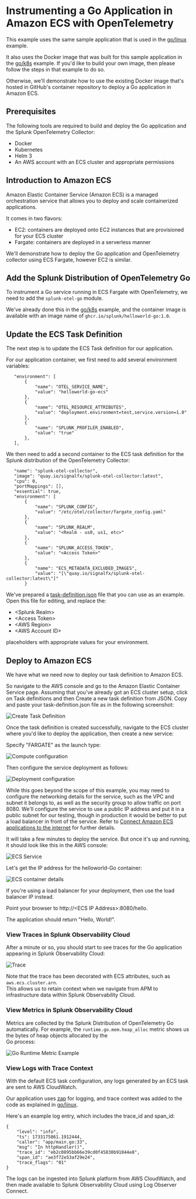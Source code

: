 # Instrumenting a Go Application in Amazon ECS with OpenTelemetry

This example uses the same sample application that is used in the
[go/linux](../linux) example.

It also uses the Docker image that was built for this sample application
in the [go/k8s](../k8s) example.  If you'd like to build your own image,
then please follow the steps in that example to do so.

Otherwise, we'll demonstrate how to use the existing Docker image that's
hosted in GitHub's container repository to deploy a Go application in
Amazon ECS.

## Prerequisites

The following tools are required to build and deploy the Go application and the
Splunk OpenTelemetry Collector:

* Docker
* Kubernetes
* Helm 3
* An AWS account with an ECS cluster and appropriate permissions

## Introduction to Amazon ECS

Amazon Elastic Container Service (Amazon ECS) is a managed orchestration service
that allows you to deploy and scale containerized applications.

It comes in two flavors:

* EC2: containers are deployed onto EC2 instances that are provisioned for your ECS cluster
* Fargate: containers are deployed in a serverless manner

We'll demonstrate how to deploy the Go application and OpenTelemetry collector
using ECS Fargate, however EC2 is similar.

## Add the Splunk Distribution of OpenTelemetry Go

To instrument a Go service running in ECS Fargate with OpenTelemetry, we need to add the 
`splunk-otel-go` module.  

We've already done this in the [go/k8s](../k8s) example, and the container image
is available with an image name of `ghcr.io/splunk/helloworld-go:1.0`.

## Update the ECS Task Definition

The next step is to update the ECS Task definition for our application.

For our application container, we first need to add several environment variables:

````
   "environment": [
       {
           "name": "OTEL_SERVICE_NAME",
           "value": "helloworld-go-ecs"
       },
       {
           "name": "OTEL_RESOURCE_ATTRIBUTES",
           "value": "deployment.environment=test,service.version=1.0"
       },
       {
           "name": "SPLUNK_PROFILER_ENABLED",
           "value": "true"
       },
   ],
````

We then need to add a second container to the ECS task definition for the
Splunk distribution of the OpenTelemetry Collector:

````
   "name": "splunk-otel-collector",
   "image": "quay.io/signalfx/splunk-otel-collector:latest",
   "cpu": 0,
   "portMappings": [],
   "essential": true,
   "environment": [
       {
           "name": "SPLUNK_CONFIG",
           "value": "/etc/otel/collector/fargate_config.yaml"
       },
       {
           "name": "SPLUNK_REALM",
           "value": "<Realm - us0, us1, etc>"
       },
       {
           "name": "SPLUNK_ACCESS_TOKEN",
           "value": "<Access Token>"
       },
       {
           "name": "ECS_METADATA_EXCLUDED_IMAGES",
           "value": "[\"quay.io/signalfx/splunk-otel-collector:latest\"]"
       }
````

We've prepared a [task-definition.json](./task-definition.json) file that you can
use as an example.  Open this file for editing, and replace the:

* \<Splunk Realm\>
* \<Access Token\>
* \<AWS Region\>
* \<AWS Account ID\>

placeholders with appropriate values for your environment.

## Deploy to Amazon ECS

We have what we need now to deploy our task definition to Amazon ECS.

So navigate to the AWS console and go to the Amazon Elastic Container Service page.  Assuming
that you've already got an ECS cluster setup, click on Task definitions and then
Create a new task definition from JSON.  Copy and paste your task-definition.json file as
in the following screenshot:

![Create Task Definition](./images/create-ecs-task-definition.png)

Once the task definition is created successfully, navigate to the ECS cluster
where you'd like to deploy the application, then create a new service:

Specify "FARGATE" as the launch type:

![Compute configuration](./images/compute-configuration.png)

Then configure the service deployment as follows:

![Deployment configuration](./images/deployment-configuration.png)

While this goes beyond the scope of this example, you may need to configure
the networking details for the service, such as the VPC and subnet it belongs to,
as well as the security group to allow traffic on port 8080.  We'll configure
the service to use a public IP address and put it in a public subnet for our testing,
though in production it would be better to put a load balancer in front of the service. Refer to
[Connect Amazon ECS applications to the internet](https://docs.aws.amazon.com/AmazonECS/latest/developerguide/networking-outbound.html) for
further details.

It will take a few minutes to deploy the service.  But once it's up and running,
it should look like this in the AWS console:

![ECS Service](./images/ecs-service.png)

Let's get the IP address for the helloworld-Go container:

![ECS container details](./images/ecs-container-details.png)

If you're using a load balancer for your deployment, then use the load balancer IP instead.

Point your browser to http://\<ECS IP Address\>:8080/hello.

The application should return "Hello, World!".

### View Traces in Splunk Observability Cloud

After a minute or so, you should start to see traces for the Go application
appearing in Splunk Observability Cloud:

![Trace](./images/ecs-trace.png)

Note that the trace has been decorated with ECS attributes, such as `aws.ecs.cluster.arn`.  
This allows us to retain context when we navigate from APM to
infrastructure data within Splunk Observability Cloud.

### View Metrics in Splunk Observability Cloud

Metrics are collected by the Splunk Distribution of OpenTelemetry Go automatically.  For example,
the `runtime.go.mem.heap_alloc` metric shows us the bytes of heap objects allocated by the  
Go process:

![Go Runtime Metric Example](./images/metrics.png)

### View Logs with Trace Context

With the default ECS task configuration, any logs generated by an ECS task are sent to AWS CloudWatch.

Our application uses [zap](https://github.com/uber-go/zap) for logging, and trace context was added 
to the code as explained in [go/linux](../linux). 

Here's an example log entry, which includes the trace_id and span_id:

````
{
    "level": "info",
    "ts": 1733175861.1912444,
    "caller": "app/main.go:33",
    "msg": "In httpHandler()",
    "trace_id": "eb2c0895bb66e39cd0f45830b91044e8",
    "span_id": "ae3f72e53af29e24",
    "trace_flags": "01"
}
````

The logs can be ingested into Splunk platform from AWS CloudWatch, and then
made available to Splunk Observability Cloud using Log Observer Connect. 
